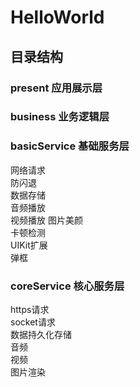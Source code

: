 # HelloWorld

## 目录结构

### present 应用展示层

### business 业务逻辑层

### basicService 基础服务层
网络请求  
防闪退  
数据存储  
音频播放  
视频播放 
图片美颜  
卡顿检测  
UIKit扩展   
弹框
                  
### coreService 核心服务层
https请求  
socket请求  
数据持久化存储  
音频  
视频  
图片渲染

